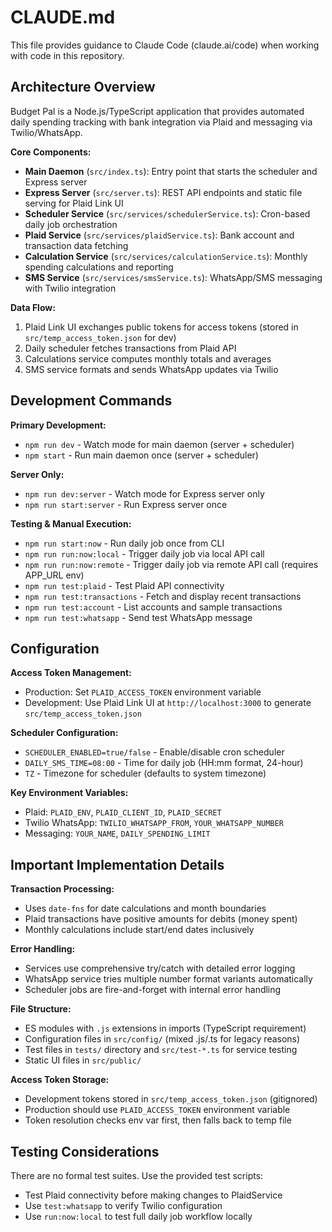 # CLAUDE.md

This file provides guidance to Claude Code (claude.ai/code) when working with code in this repository.

## Architecture Overview

Budget Pal is a Node.js/TypeScript application that provides automated daily spending tracking with bank integration via Plaid and messaging via Twilio/WhatsApp.

**Core Components:**
- **Main Daemon** (`src/index.ts`): Entry point that starts the scheduler and Express server
- **Express Server** (`src/server.ts`): REST API endpoints and static file serving for Plaid Link UI
- **Scheduler Service** (`src/services/schedulerService.ts`): Cron-based daily job orchestration 
- **Plaid Service** (`src/services/plaidService.ts`): Bank account and transaction data fetching
- **Calculation Service** (`src/services/calculationService.ts`): Monthly spending calculations and reporting
- **SMS Service** (`src/services/smsService.ts`): WhatsApp/SMS messaging with Twilio integration

**Data Flow:**
1. Plaid Link UI exchanges public tokens for access tokens (stored in `src/temp_access_token.json` for dev)
2. Daily scheduler fetches transactions from Plaid API
3. Calculations service computes monthly totals and averages
4. SMS service formats and sends WhatsApp updates via Twilio

## Development Commands

**Primary Development:**
- `npm run dev` - Watch mode for main daemon (server + scheduler)
- `npm start` - Run main daemon once (server + scheduler)

**Server Only:**
- `npm run dev:server` - Watch mode for Express server only
- `npm run start:server` - Run Express server once

**Testing & Manual Execution:**
- `npm run start:now` - Run daily job once from CLI
- `npm run run:now:local` - Trigger daily job via local API call
- `npm run run:now:remote` - Trigger daily job via remote API call (requires APP_URL env)
- `npm run test:plaid` - Test Plaid API connectivity
- `npm run test:transactions` - Fetch and display recent transactions
- `npm run test:account` - List accounts and sample transactions
- `npm run test:whatsapp` - Send test WhatsApp message

## Configuration

**Access Token Management:**
- Production: Set `PLAID_ACCESS_TOKEN` environment variable
- Development: Use Plaid Link UI at `http://localhost:3000` to generate `src/temp_access_token.json`

**Scheduler Configuration:**
- `SCHEDULER_ENABLED=true/false` - Enable/disable cron scheduler
- `DAILY_SMS_TIME=08:00` - Time for daily job (HH:mm format, 24-hour)
- `TZ` - Timezone for scheduler (defaults to system timezone)

**Key Environment Variables:**
- Plaid: `PLAID_ENV`, `PLAID_CLIENT_ID`, `PLAID_SECRET`
- Twilio WhatsApp: `TWILIO_WHATSAPP_FROM`, `YOUR_WHATSAPP_NUMBER`
- Messaging: `YOUR_NAME`, `DAILY_SPENDING_LIMIT`

## Important Implementation Details

**Transaction Processing:**
- Uses `date-fns` for date calculations and month boundaries
- Plaid transactions have positive amounts for debits (money spent)
- Monthly calculations include start/end dates inclusively

**Error Handling:**
- Services use comprehensive try/catch with detailed error logging
- WhatsApp service tries multiple number format variants automatically
- Scheduler jobs are fire-and-forget with internal error handling

**File Structure:**
- ES modules with `.js` extensions in imports (TypeScript requirement)
- Configuration files in `src/config/` (mixed .js/.ts for legacy reasons)
- Test files in `tests/` directory and `src/test-*.ts` for service testing
- Static UI files in `src/public/`

**Access Token Storage:**
- Development tokens stored in `src/temp_access_token.json` (gitignored)
- Production should use `PLAID_ACCESS_TOKEN` environment variable
- Token resolution checks env var first, then falls back to temp file

## Testing Considerations

There are no formal test suites. Use the provided test scripts:
- Test Plaid connectivity before making changes to PlaidService
- Use `test:whatsapp` to verify Twilio configuration
- Use `run:now:local` to test full daily job workflow locally